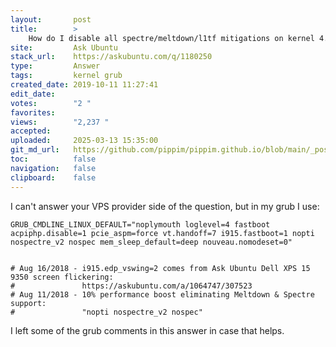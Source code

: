 ```yaml
---
layout:       post
title:        >
    How do I disable all spectre/meltdown/l1tf mitigations on kernel 4.15.0?
site:         Ask Ubuntu
stack_url:    https://askubuntu.com/q/1180250
type:         Answer
tags:         kernel grub
created_date: 2019-10-11 11:27:41
edit_date:    
votes:        "2 "
favorites:    
views:        "2,237 "
accepted:     
uploaded:     2025-03-13 15:35:00
git_md_url:   https://github.com/pippim/pippim.github.io/blob/main/_posts/2019/2019-10-11-How-do-I-disable-all-spectre_meltdown_l1tf-mitigations-on-kernel-4.15.0_.md
toc:          false
navigation:   false
clipboard:    false
---
```


I can't answer your VPS provider side of the question, but in my grub I use:

``` 
GRUB_CMDLINE_LINUX_DEFAULT="noplymouth loglevel=4 fastboot acpiphp.disable=1 pcie_aspm=force vt.handoff=7 i915.fastboot=1 nopti nospectre_v2 nospec mem_sleep_default=deep nouveau.nomodeset=0"


# Aug 16/2018 - i915.edp_vswing=2 comes from Ask Ubuntu Dell XPS 15 9350 screen flickering:
#               https://askubuntu.com/a/1064747/307523
# Aug 11/2018 - 10% performance boost eliminating Meltdown & Spectre support:
#               "nopti nospectre_v2 nospec"
```

I left some of the grub comments in this answer in case that helps.
